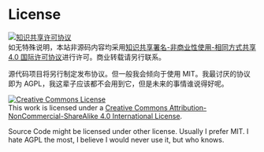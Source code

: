 License
=======

<a rel="license" href="http://creativecommons.org/licenses/by-nc-sa/4.0/"><img alt="知识共享许可协议" style="border-width:0" src="https://i.creativecommons.org/l/by-nc-sa/4.0/88x31.png" /></a><br />如无特殊说明，本站非源码内容均采用<a rel="license" href="http://creativecommons.org/licenses/by-nc-sa/4.0/">知识共享署名-非商业性使用-相同方式共享 4.0 国际许可协议</a>进行许可。商业转载请另行联系。

源代码项目将另行制定发布协议。但一般我会倾向于使用 MIT。我最讨厌的协议即为 AGPL，我这辈子应该都不会用到它，但是未来的事情谁说得好呢。

<a rel="license" href="http://creativecommons.org/licenses/by-nc-sa/4.0/"><img alt="Creative Commons License" style="border-width:0" src="https://i.creativecommons.org/l/by-nc-sa/4.0/88x31.png" /></a><br />This work is licensed under a <a rel="license" href="http://creativecommons.org/licenses/by-nc-sa/4.0/">Creative Commons Attribution-NonCommercial-ShareAlike 4.0 International License</a>.

Source Code might be licensed under other license. Usually I prefer MIT. I hate AGPL the most, I believe I would never use it, but who knows.